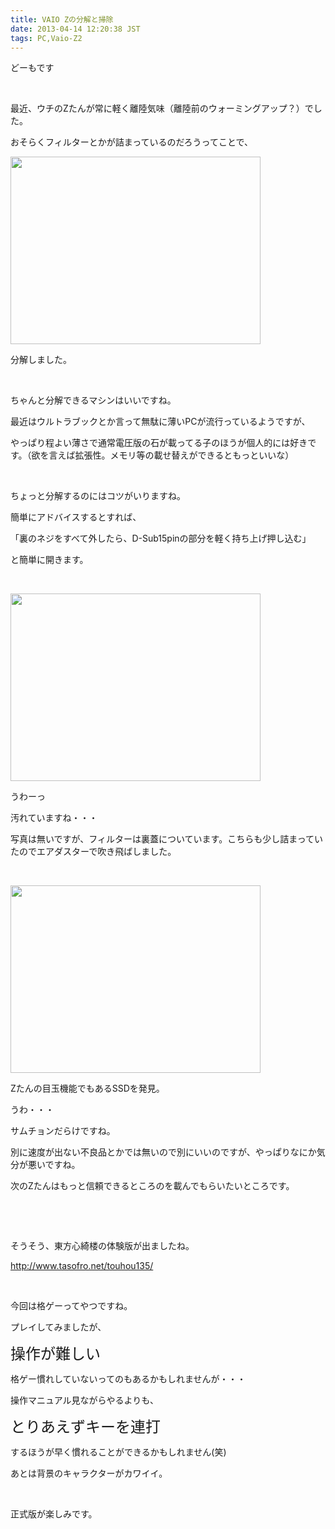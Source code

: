 ```yaml
---
title: VAIO Zの分解と掃除
date: 2013-04-14 12:20:38 JST
tags: PC,Vaio-Z2
---
```

<p>どーもです</p>
<p>&nbsp;</p>
<p>最近、ウチのZたんが常に軽く離陸気味（離陸前のウォーミングアップ？）でした。</p>
<p>おそらくフィルターとかが詰まっているのだろうってことで、</p>
<p><a href="https://picasaweb.google.com/lh/photo/hylYBgNT1tclmug810GjTtMTjNZETYmyPJy0liipFm0?feat=embedwebsite"><img src="https://lh3.googleusercontent.com/-Lmz0hOjpYig/UWocmtqOY5I/AAAAAAAAB7w/xY03rzoL5zI/s400/IMG_0374.JPG" height="300" width="400" /></a></p>
<p>分解しました。</p>
<p>&nbsp;</p>
<p>ちゃんと分解できるマシンはいいですね。</p>
<p>最近はウルトラブックとか言って無駄に薄いPCが流行っているようですが、</p>
<p>やっぱり程よい薄さで通常電圧版の石が載ってる子のほうが個人的には好きです。（欲を言えば拡張性。メモリ等の載せ替えができるともっといいな）</p>
<p>&nbsp;</p>
<p>ちょっと分解するのにはコツがいりますね。</p>
<p>簡単にアドバイスするとすれば、</p>
<p>「裏のネジをすべて外したら、D-Sub15pinの部分を軽く持ち上げ押し込む」</p>
<p>と簡単に開きます。</p>
<p>&nbsp;</p>
<p><a href="https://picasaweb.google.com/lh/photo/JyQKQxsp4ArVwB3KyVqJS9MTjNZETYmyPJy0liipFm0?feat=embedwebsite"><img src="https://lh3.googleusercontent.com/-rdSe5jFwQ3Y/UWoclIaA4GI/AAAAAAAAB7g/fP8VcgSOr10/s400/IMG_0375.JPG" height="300" width="400" /></a></p>
<p>うわーっ</p>
<p>汚れていますね・・・</p>
<p>写真は無いですが、フィルターは裏蓋についています。こちらも少し詰まっていたのでエアダスターで吹き飛ばしました。</p>
<p>&nbsp;</p>
<p><a href="https://picasaweb.google.com/lh/photo/X8_dPLAIV3v2c2iJatbfONMTjNZETYmyPJy0liipFm0?feat=embedwebsite"><img src="https://lh3.googleusercontent.com/-7I6ToYsW86w/UWoclLdse2I/AAAAAAAAB7o/rdkQkHUKRxM/s400/IMG_0376.JPG" height="300" width="400" /></a></p>
<p>Zたんの目玉機能でもあるSSDを発見。</p>
<p>うわ・・・</p>
<p>サムチョンだらけですね。</p>
<p>別に速度が出ない不良品とかでは無いので別にいいのですが、やっぱりなにか気分が悪いですね。</p>
<p>次のZたんはもっと信頼できるところのを載んでもらいたいところです。</p>
<p>&nbsp;</p>
<p>&nbsp;</p>
<p>そうそう、東方心綺楼の体験版が出ましたね。</p>
<p><a href="http://www.tasofro.net/touhou135/">http://www.tasofro.net/touhou135/</a></p>
<p>&nbsp;</p>
<p>今回は格ゲーってやつですね。</p>
<p>プレイしてみましたが、</p>
<p><span style="font-size:24px;">操作が難しい</span></p>
<p>格ゲー慣れしていないってのもあるかもしれませんが・・・</p>
<p>操作マニュアル見ながらやるよりも、</p>
<p><span style="font-size:24px;">とりあえずキーを連打</span></p>
<p>するほうが早く慣れることができるかもしれません(笑)</p>
<p>あとは背景のキャラクターがカワイイ。</p>
<p>&nbsp;</p>
<p>正式版が楽しみです。</p>
